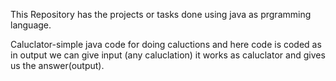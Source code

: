 This Repository has the projects or tasks done using java as prgramming language.

Caluclator-simple java code for doing caluctions and here code is coded as in output we can give input (any caluclation) it works as caluclator and gives us the answer(output).
